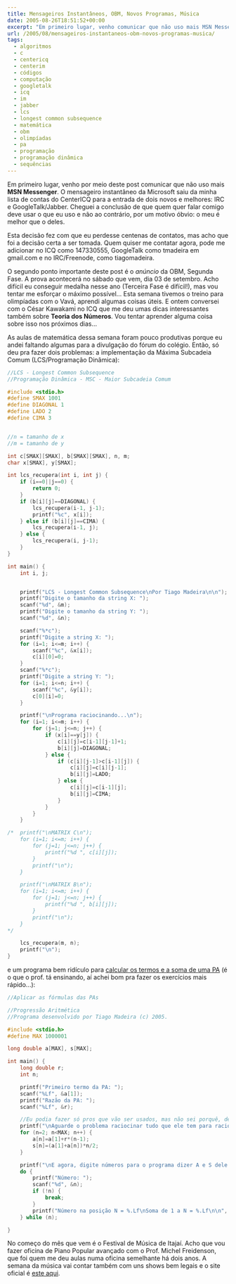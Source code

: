 ```yaml
---
title: Mensageiros Instantâneos, OBM, Novos Programas, Música
date: 2005-08-26T18:51:52+00:00
excerpt: "Em primeiro lugar, venho comunicar que não uso mais MSN Messenger. Cheguei a conclusão de quem quer falar comigo deve usar o que eu uso e não ao contrário, por um motivo óbvio: o meu é melhor que o deles."
url: /2005/08/mensageiros-instantaneos-obm-novos-programas-musica/
tags:
  - algoritmos
  - c
  - centericq
  - centerim
  - códigos
  - computação
  - googletalk
  - icq
  - im
  - jabber
  - lcs
  - longest common subsequence
  - matemática
  - obm
  - olimpíadas
  - pa
  - programação
  - programação dinâmica
  - sequências
---
```


Em primeiro lugar, venho por meio deste post comunicar que não uso mais **MSN Messenger**. O mensageiro instantâneo da Microsoft saiu da minha lista de contas do CenterICQ para a entrada de dois novos e melhores: IRC e GoogleTalk/Jabber. Cheguei a conclusão de que quem quer falar comigo deve usar o que eu uso e não ao contrário, por um motivo óbvio: o meu é melhor que o deles.

Esta decisão fez com que eu perdesse centenas de contatos, mas acho que foi a decisão certa a ser tomada. Quem quiser me contatar agora, pode me adicionar no ICQ como 147330555, GoogleTalk como tmadeira em gmail.com e no IRC/Freenode, como tiagomadeira.

O segundo ponto importante deste post é o _anúncio_ da OBM, Segunda Fase. A prova acontecerá no sábado que vem, dia 03 de setembro. Acho difícil eu conseguir medalha nesse ano (Terceira Fase é difícil!), mas vou tentar me esforçar o máximo possível… Esta semana tivemos o treino para olimpíadas com o Vavá, aprendi algumas coisas úteis. E ontem conversei com o César Kawakami no ICQ que me deu umas dicas interessantes também sobre **Teoria dos Números**. Vou tentar aprender alguma coisa sobre isso nos próximos dias…

As aulas de matemática dessa semana foram pouco produtivas porque eu andei faltando algumas para a divulgação do fórum do colégio. Então, só deu pra fazer dois problemas: a implementação da Máxima Subcadeia Comum (LCS/Programação Dinâmica):

```c
//LCS - Longest Common Subsequence
//Programação Dinâmica - MSC - Maior Subcadeia Comum

#include <stdio.h>
#define SMAX 1001
#define DIAGONAL 1
#define LADO 2
#define CIMA 3


//n = tamanho de x
//m = tamanho de y

int c[SMAX][SMAX], b[SMAX][SMAX], n, m;
char x[SMAX], y[SMAX];

int lcs_recupera(int i, int j) {
	if (i==0||j==0) {
		return 0;
	}
	if (b[i][j]==DIAGONAL) {
		lcs_recupera(i-1, j-1);
		printf("%c", x[i]);
	} else if (b[i][j]==CIMA) {
		lcs_recupera(i-1, j);
	} else {
		lcs_recupera(i, j-1);
	}
}

int main() {
	int i, j;


	printf("LCS - Longest Common Subsequence\nPor Tiago Madeira\n\n");
	printf("Digite o tamanho da string X: ");
	scanf("%d", &m);
	printf("Digite o tamanho da string Y: ");
	scanf("%d", &n);

	scanf("%*c");
	printf("Digite a string X: ");
	for (i=1; i<=m; i++) {
		scanf("%c", &x[i]);
		c[i][0]=0;
	}
	scanf("%*c");
	printf("Digite a string Y: ");
	for (i=1; i<=n; i++) {
		scanf("%c", &y[i]);
		c[0][i]=0;
	}

	printf("\nPrograma raciocinando...\n");
	for (i=1; i<=m; i++) {
		for (j=1; j<=n; j++) {
			if (x[i]==y[j]) {
				c[i][j]=c[i-1][j-1]+1;
				b[i][j]=DIAGONAL;
			} else {
				if (c[i][j-1]>c[i-1][j]) {
					c[i][j]=c[i][j-1];
					b[i][j]=LADO;
				} else {
					c[i][j]=c[i-1][j];
					b[i][j]=CIMA;
				}
			}
		}
	}

/*	printf("\nMATRIX C\n");
	for (i=1; i<=m; i++) {
		for (j=1; j<=n; j++) {
			printf("%d ", c[i][j]);
		}
		printf("\n");
	}

	printf("\nMATRIX B\n");
	for (i=1; i<=m; i++) {
		for (j=1; j<=n; j++) {
			printf("%d ", b[i][j]);
		}
		printf("\n");
	}
*/

	lcs_recupera(m, n);
	printf("\n");
}
```

e um programa bem ridículo para [calcular os termos e a soma de uma PA][1] (é o que o prof. tá ensinando, aí achei bom pra fazer os exercícios mais rápido...):

```c
//Aplicar as fórmulas das PAs

//Progressão Aritmética
//Programa desenvolvido por Tiago Madeira (c) 2005.

#include <stdio.h>
#define MAX 1000001

long double a[MAX], s[MAX];

int main() {
	long double r;
	int n;

	printf("Primeiro termo da PA: ");
	scanf("%Lf", &a[1]);
	printf("Razão da PA: ");
	scanf("%Lf", &r);

	//Eu podia fazer só pros que vão ser usados, mas não sei porquê, deu vontade de fazer assim... =)
	printf("\nAguarde o problema raciocinar tudo que ele tem para raciocinar...\n");
	for (n=2; n<MAX; n++) {
		a[n]=a[1]+r*(n-1);
		s[n]=(a[1]+a[n])*n/2;
	}

	printf("\nE agora, digite números para o programa dizer A e S dele.\n");
	do {
		printf("Número: ");
		scanf("%d", &n);
		if (!n) {
			break;
		}
		printf("Número na posição N = %.Lf\nSoma de 1 a N = %.Lf\n\n", a[n], s[n]);
	} while (n);

}
```

No começo do mês que vem é o Festival de Música de Itajaí. Acho que vou fazer oficina de Piano Popular avançado com o Prof. Michel Freidenson, que foi quem me deu aulas numa oficina semelhante há dois anos. A semana da música vai contar também com uns shows bem legais e o site oficial é [este aqui][2].

[1]: /script/pa.c
[2]: http://www.fundacaoculturaldeitajai.com.br
